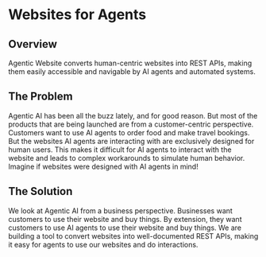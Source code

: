 # Websites for Agents

## Overview
Agentic Website converts human-centric websites into REST APIs, making them easily accessible and navigable by AI agents and automated systems.

## The Problem
Agentic AI has been all the buzz lately, and for good reason. But most of the products that are being launched are from a customer-centric perspective. Customers want to use AI agents to order food and make travel bookings. But the websites AI agents are interacting with are exclusively designed for human users. This makes it difficult for AI agents to interact with the website and leads to complex workarounds to simulate human behavior. Imagine if websites were designed with AI agents in mind!

## The Solution
We look at Agentic AI from a business perspective. Businesses want customers to use their website and buy things. By extension, they want customers to use AI agents to use their website and buy things. We are building a tool to convert websites into well-documented REST APIs, making it easy for agents to use our websites and do interactions.